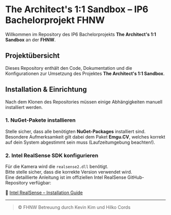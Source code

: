 # The Architect's 1:1 Sandbox – IP6 Bachelorprojekt FHNW

Willkommen im Repository des IP6 Bachelorprojekts **The Architect's 1:1 Sandbox** an der **FHNW**.  

## Projektübersicht

Dieses Repository enthält den Code, Dokumentation und die Konfigurationen zur Umsetzung des Projektes **The Architect's 1:1 Sandbox**.

## Installation & Einrichtung

Nach dem Klonen des Repositories müssen einige Abhängigkeiten manuell installiert werden.

### 1. NuGet-Pakete installieren
Stelle sicher, dass alle benötigten **NuGet-Packages** installiert sind.  
Besondere Aufmerksamkeit gilt dabei dem Paket **Emgu.CV**, welches korrekt auf dein System abgestimmt sein muss (Laufzeitumgebung beachten!).

### 2. Intel RealSense SDK konfigurieren
Für die Kamera wird die `realsense2.dll` benötigt.  
Bitte stelle sicher, dass die korrekte Version verwendet wird.  
Eine detaillierte Anleitung ist im offiziellen Intel RealSense GitHub-Repository verfügbar:

🔗 [Intel RealSense – Installation Guide](https://github.com/IntelRealSense/librealsense)

---

> © FHNW 
> Betreuung durch Kevin Kim und Hilko Cords
